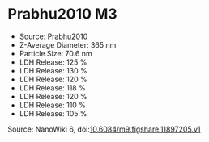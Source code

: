 <a name="material" />

# Prabhu2010 M3
<script type="application/ld+json">
  {
    "@context": "https://schema.org/",
    "@type": "ChemicalSubstance",
    "@id": "https://egonw.github.io/nanowiki/nanowiki432.html#material",
    "http://purl.org/dc/terms/conformsTo":
      {
        "@type": "CreativeWork",
        "@id": "https://bioschemas.org/profiles/ChemicalSubstance/0.4-RELEASE/"
      },
    "identfier": "432",
    "name": "Prabhu2010 M3",
    "url": "https://egonw.github.io/nanowiki/nanowiki432.html#material",
    "sameAs": "http://127.0.0.1/mediawiki/index.php/Special:URIResolver/Prabhu2010_M3"
  }
</script>


* Source: [Prabhu2010](articlePrabhu2010.md)
* Z-Average Diameter: 365 nm
* Particle Size: 70.6 nm
* LDH Release: 125 %
* LDH Release: 130 %
* LDH Release: 120 %
* LDH Release: 118 %
* LDH Release: 120 %
* LDH Release: 110 %
* LDH Release: 105 %


Source: NanoWiki 6, doi:[10.6084/m9.figshare.11897205.v1](https://doi.org/10.6084/m9.figshare.11897205.v1)
